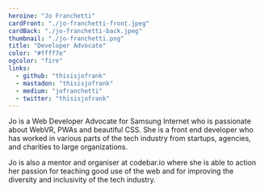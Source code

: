 ```yaml
---
heroine: "Jo Franchetti"
cardFront: "./jo-franchetti-front.jpeg"
cardBack: "./jo-franchetti-back.jpeg"
thumbnail: "./jo-franchetti.png"
title: "Developer Advocate"
color: "#ffff7e"
ogcolor: "fire"
links:
  - github: "thisisjofrank"
  - mastadon: "thisisjofrank"
  - medium: "jofranchetti"
  - twitter: "thisisjofrank"
---
```


Jo is a Web Developer Advocate for Samsung Internet who is passionate about WebVR, PWAs and beautiful CSS. She is a front end developer who has worked in various parts of the tech industry from startups, agencies, and charities to large organizations.

Jo is also a mentor and organiser at codebar.io where she is able to action her passion for teaching good use of the web and for improving the diversity and inclusivity of the tech industry.
